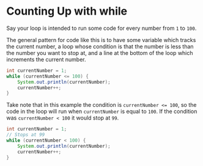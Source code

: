 # Counting Up with while

Say your loop is intended to run some code for every number from `1` to `100`.

The general pattern for code like this is to have some variable which tracks the current
number, a loop whose condition is that the number is less than the number you want
to stop at, and a line at the bottom of the loop which increments the current number.

```java
int currentNumber = 1;
while (currentNumber <= 100) {
    System.out.println(currentNumber);
    currentNumber++;
}
```

Take note that in this example the condition is `currentNumber <= 100`, so the code in the 
loop will run when `currentNumber` is equal to `100`. If the condition was `currentNumber < 100`
it would stop at `99`.

```java
int currentNumber = 1;
// Stops at 99
while (currentNumber < 100) {
    System.out.println(currentNumber);
    currentNumber++;
}
```